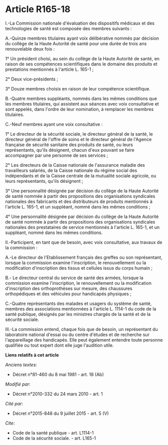 # Article R165-18

I.-La Commission nationale d'évaluation des dispositifs médicaux et des technologies de santé est composée des membres
suivants : 

A.-Quinze membres titulaires ayant voix délibérative nommés par décision du collège de la Haute Autorité de santé pour une
durée de trois ans renouvelable deux fois : 

1° Un président choisi, au sein du collège de la Haute Autorité de santé, en raison de ses compétences scientifiques dans le
domaine des produits et prestations mentionnés à l'article L. 165-1 ; 

2° Deux vice-présidents ; 

3° Douze membres choisis en raison de leur compétence scientifique.

B.-Quatre membres suppléants, nommés dans les mêmes conditions que les membres titulaires, qui assistent aux séances avec
voix consultative et sont appelés, dans l'ordre de leur nomination, à remplacer les membres titulaires.

C.-Neuf membres ayant une voix consultative : 

1° Le directeur de la sécurité sociale, le directeur général de la santé, le directeur général de l'offre de soins et le
directeur général de l'Agence française de sécurité sanitaire des produits de santé, ou leurs représentants, qu'ils
désignent, chacun d'eux pouvant se faire accompagner par une personne de ses services ; 

2° Les directeurs de la Caisse nationale de l'assurance maladie des travailleurs salariés, de la Caisse nationale du régime
social des indépendants et de la Caisse centrale de la mutualité sociale agricole, ou leurs représentants, qu'ils
désignent ; 

3° Une personnalité désignée par décision du collège de la Haute Autorité de santé nommée à partir des propositions des
organisations syndicales nationales des fabricants et des distributeurs de produits mentionnés à l'article L. 165-1, et un
suppléant, nommé dans les mêmes conditions ; 

4° Une personnalité désignée par décision du collège de la Haute Autorité de santé nommée à partir des propositions des
organisations syndicales nationales des prestataires de service mentionnés à l'article L. 165-1, et un suppléant, nommé dans
les mêmes conditions. 

II.-Participent, en tant que de besoin, avec voix consultative, aux travaux de la commission : 

A.-Le directeur de l'Etablissement français des greffes ou son représentant, lorsque la commission examine l'inscription, le
renouvellement ou la modification d'inscription des tissus et cellules issus du corps humain ; 

B.-                   Le directeur central du service de santé des armées, lorsque la commission examine l'inscription, le
renouvellement ou la modification d'inscription des orthoprothèses sur mesure, des chaussures orthopédiques et des véhicules
pour handicapés physiques ; 

C.-Quatre représentants des malades et usagers du système de santé, membres des associations mentionnées à l'article L.
1114-1 du code de la santé publique, désignés par les ministres chargés de la santé et de la sécurité sociale. 

III.-La commission entend, chaque fois que de besoin, un représentant du laboratoire national d'essai ou du centre d'études
et de recherche sur l'appareillage des handicapés. Elle peut également entendre toute personne qualifiée ou tout expert dont
elle juge l'audition utile.

**Liens relatifs à cet article**

_Anciens textes_:

  - Décret n°81-460 du 8 mai 1981 - art. 18 (Ab)

_Modifié par_:

  - Décret n°2010-332 du 24 mars 2010 - art. 1

_Cité par_:

  - Décret n°2015-848 du 9 juillet 2015 - art. 5 (V)

_Cite_:

  - Code de la santé publique - art. L1114-1
  - Code de la sécurité sociale. - art. L165-1
